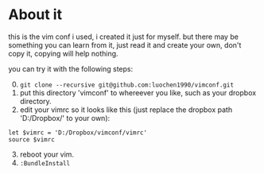 About it
===

this is the vim conf i used, i created it just for myself. but there may be something you can learn from it, just read it and create your own, don't copy it, copying will help nothing.

you can try it with the following steps:

0. `git clone --recursive git@github.com:luochen1990/vimconf.git`
1. put this directory 'vimconf' to whereever you like, such as your dropbox directory.
2. edit your vimrc so it looks like this (just replace the dropbox path 'D:/Dropbox/' to your own):
```vim
let $vimrc = 'D:/Dropbox/vimconf/vimrc'
source $vimrc
```
3. reboot your vim.
4. `:BundleInstall`

